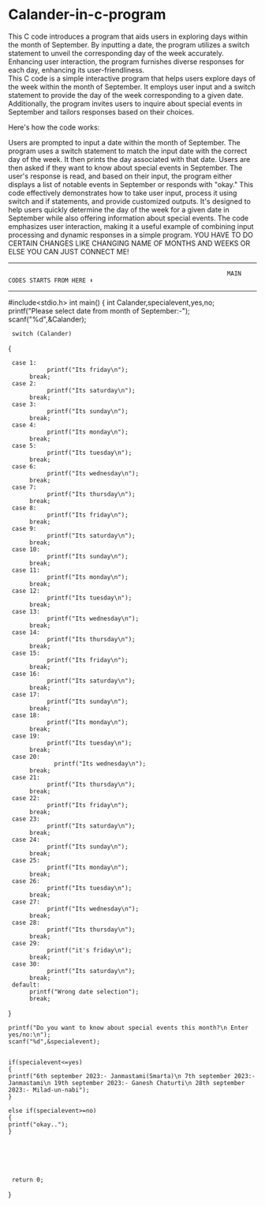 # Calander-in-c-program
 This C code introduces a program that aids users in exploring days within the month of September. By inputting a date, the program utilizes a switch statement to unveil the corresponding day of the week accurately. Enhancing user interaction, the program furnishes diverse responses for each day, enhancing its user-friendliness.  
This C code is a simple interactive program that helps users explore days of the week within the month of September. It employs user input and a switch statement to provide the day of the week corresponding to a given date. Additionally, the program invites users to inquire about special events in September and tailors responses based on their choices.

Here's how the code works:

Users are prompted to input a date within the month of September.
The program uses a switch statement to match the input date with the correct day of the week. It then prints the day associated with that date.
Users are then asked if they want to know about special events in September.
The user's response is read, and based on their input, the program either displays a list of notable events in September or responds with "okay."
This code effectively demonstrates how to take user input, process it using switch and if statements, and provide customized outputs. It's designed to help users quickly determine the day of the week for a given date in September while also offering information about special events. The code emphasizes user interaction, making it a useful example of combining input processing and dynamic responses in a simple program.
YOU HAVE TO DO CERTAIN CHANGES LIKE CHANGING NAME OF MONTHS AND WEEKS OR ELSE YOU CAN JUST CONNECT ME!
___________________________________________________________________________________________________________________________________________________________________________
                                                                  MAIN CODES STARTS FROM HERE ⬇️
---------------------------------------------------------------------------------------------------------------------------------------------------------------------------
#include<stdio.h>
int main()
{
     int Calander,specialevent,yes,no;
     printf("Please select date from month of September:-");
     scanf("%d",&Calander);

     switch (Calander)

{
     
     case 1:
               printf("Its friday\n");
          break;
     case 2:
               printf("Its saturday\n");
          break;
     case 3:
               printf("Its sunday\n");
          break;
     case 4:
               printf("Its monday\n");
          break;
     case 5:
               printf("Its tuesday\n");
          break;
     case 6:
               printf("Its wednesday\n");
          break;
     case 7:
               printf("Its thursday\n");
          break;
     case 8:
               printf("Its friday\n");
          break;
     case 9:
               printf("Its saturday\n");
          break;
     case 10:
               printf("Its sunday\n");
          break;
     case 11:
               printf("Its monday\n");
          break;
     case 12:
               printf("Its tuesday\n");
          break;
     case 13:
               printf("Its wednesday\n");
          break;
     case 14:
               printf("Its thursday\n");
          break;
     case 15:
               printf("Its friday\n");
          break;
     case 16:
               printf("Its saturday\n");
          break;
     case 17:
               printf("Its sunday\n");
          break;
     case 18:
               printf("Its monday\n");
          break;
     case 19:
               printf("Its tuesday\n");
          break;
     case 20:
                 printf("Its wednesday\n");
          break;
     case 21:
               printf("Its thursday\n");
          break;
     case 22:
               printf("Its friday\n");
          break;
     case 23:
               printf("Its saturday\n");
          break;
     case 24:
               printf("Its sunday\n");
          break;
     case 25:
               printf("Its monday\n");
          break;
     case 26:
               printf("Its tuesday\n");
          break;
     case 27:
               printf("Its wednesday\n");
          break;
     case 28:
               printf("Its thursday\n");
          break;
     case 29:
               printf("it's friday\n");
          break;
     case 30:
               printf("Its saturday\n");
          break;
     default:
          printf("Wrong date selection");
          break;
}


    printf("Do you want to know about special events this month?\n Enter yes/no:\n");
    scanf("%d",&specialevent);


    if(specialevent<=yes)
    {
    printf("6th september 2023:- Janmastami(Smarta)\n 7th september 2023:- Janmastami\n 19th september 2023:- Ganesh Chaturti\n 28th september 2023:- Milad-un-nabi");
    }

    else if(specialevent>=no)
    {
    printf("okay..");
    }






     return 0;

}
